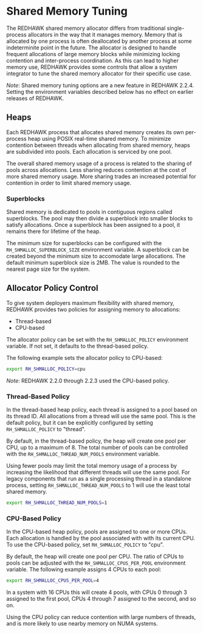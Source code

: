 # Shared Memory Tuning

The REDHAWK shared memory allocator differs from traditional single-process allocators in the way that it manages memory.
Memory that is allocated by one process is often deallocated by another process at some indeterminite point in the future.
The allocator is designed to handle frequent allocations of large memory blocks while minimizing locking contention and inter-process coordination.
As this can lead to higher memory use, REDHAWK provides some controls that allow a system integrator to tune the shared memory allocator for their specific use case.

_Note_: Shared memory tuning options are a new feature in REDHAWK 2.2.4.
Setting the environment variables described below has no effect on earlier releases of REDHAWK.

## Heaps

Each REDHAWK process that allocates shared memory creates its own per-process heap using POSIX real-time shared memory.
To minimize contention between threads when allocating from shared memory, heaps are subdivided into pools.
Each allocation is serviced by one pool.

The overall shared memory usage of a process is related to the sharing of pools across allocations.
Less sharing reduces contention at the cost of more shared memory usage.
More sharing trades an increased potential for contention in order to limit shared memory usage.

### Superblocks

Shared memory is dedicated to pools in contiguous regions called superblocks.
The pool may then divide a superblock into smaller blocks to satisfy allocations.
Once a superblock has been assigned to a pool, it remains there for lifetime of the heap.

The minimum size for superblocks can be configured with the `RH_SHMALLOC_SUPERBLOCK_SIZE` environment variable.
A superblock can be created beyond the minimum size to accomodate large allocations.
The default minimum superblock size is 2MB.
The value is rounded to the nearest page size for the system.

## Allocator Policy Control

To give system deployers maximum flexibility with shared memory, REDHAWK provides two policies for assigning memory to allocations:

* Thread-based
* CPU-based

The allocator policy can be set with the `RH_SHMALLOC_POLICY` environment variable.
If not set, it defaults to the thread-based policy.

The following example sets the allocator policy to CPU-based:
```sh
export RH_SHMALLOC_POLICY=cpu
```

_Note_: REDHAWK 2.2.0 through 2.2.3 used the CPU-based policy.

### Thread-Based Policy

In the thread-based heap policy, each thread is assigned to a pool based on its thread ID.
All allocations from a thread will use the same pool.
This is the default policy, but it can be explicitly configured by setting `RH_SHMALLOC_POLICY` to "thread".

By default, in the thread-based policy, the heap will create one pool per CPU, up to a maximum of 8.
The total number of pools can be controlled with the `RH_SHMALLOC_THREAD_NUM_POOLS` environment variable.

Using fewer pools may limit the total memory usage of a process by increasing the likelihood that different threads will use the same pool.
For legacy components that run as a single processing thread in a standalone process, setting `RH_SHMALLOC_THREAD_NUM_POOLS` to 1 will use the least total shared memory.

```sh
export RH_SHMALLOC_THREAD_NUM_POOLS=1
```

### CPU-Based Policy

In the CPU-based heap policy, pools are assigned to one or more CPUs.
Each allocation is handled by the pool associated with with its current CPU.
To use the CPU-based policy, set `RH_SHMALLOC_POLICY` to "cpu".

By default, the heap will create one pool per CPU.
The ratio of CPUs to pools can be adjusted with the `RH_SHMALLOC_CPUS_PER_POOL` environment variable.
The following example assigns 4 CPUs to each pool:
```sh
export RH_SHMALLOC_CPUS_PER_POOL=4
```
In a system with 16 CPUs this will create 4 pools, with CPUs 0 through 3 assigned to the first pool, CPUs 4 through 7 assigned to the second, and so on.

Using the CPU policy can reduce contention with large numbers of threads, and is more likely to use nearby memory on NUMA systems.
